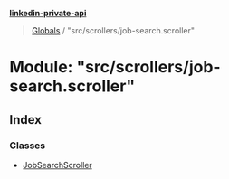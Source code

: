 **[linkedin-private-api](../README.md)**

> [Globals](../globals.md) / "src/scrollers/job-search.scroller"

# Module: "src/scrollers/job-search.scroller"

## Index

### Classes

- [JobSearchScroller](../classes/_src_scrollers_job_search_scroller_.jobsearchscroller.md)

